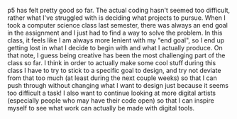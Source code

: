 p5 has felt pretty good so far. The actual coding hasn't seemed too difficult, rather what I've struggled with is deciding what projects to pursue. When I took a computer science class last semester, there was always an end goal in the assignment and I just had to find a way to solve the problem. In this class, it feels like I am always more lenient with my "end goal", so I end up getting lost in what I decide to begin with and what I actually produce. On that note, I guess being creative has been the most challenging part of the class so far. I think in order to actually make some cool stuff during this class I have to try to stick to a specific goal to design, and try not deviate from that too much (at least during the next couple weeks) so that I can push through without changing what I want to design just because it seems too difficult a task! I also want to continue looking at more digital artists (especially people who may have their code open) so that I can inspire myself to see what work can actually be made with digital tools. 